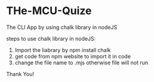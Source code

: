 # THe-MCU-Quize
The CLI App by using chalk library in nodeJS

steps to use chalk library in nodeJS:
1. Import the liabrary by npm install chalk
2. get code from npm website to import it in code
3. change the file name to .mjs otherwise file will not run

Thank You!
